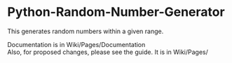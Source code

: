 # Python-Random-Number-Generator
This generates random numbers within a given range.

Documentation is in Wiki/Pages/Documentation  
Also, for proposed changes, please see the guide. It is in Wiki/Pages/
